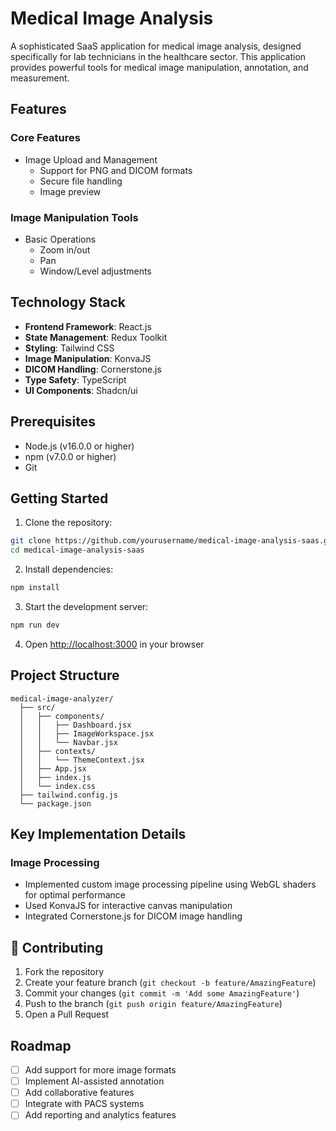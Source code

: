 # Medical Image Analysis

A sophisticated SaaS application for medical image analysis, designed specifically for lab technicians in the healthcare sector. This application provides powerful tools for medical image manipulation, annotation, and measurement.

## Features

### Core Features
- Image Upload and Management
  - Support for PNG and DICOM formats
  - Secure file handling
  - Image preview

### Image Manipulation Tools
- Basic Operations
  - Zoom in/out
  - Pan
  - Window/Level adjustments

## Technology Stack

- **Frontend Framework**: React.js
- **State Management**: Redux Toolkit
- **Styling**: Tailwind CSS
- **Image Manipulation**: KonvaJS
- **DICOM Handling**: Cornerstone.js
- **Type Safety**: TypeScript
- **UI Components**: Shadcn/ui

##  Prerequisites

- Node.js (v16.0.0 or higher)
- npm (v7.0.0 or higher)
- Git

## Getting Started

1. Clone the repository:
```bash
git clone https://github.com/yourusername/medical-image-analysis-saas.git
cd medical-image-analysis-saas
```

2. Install dependencies:
```bash
npm install
```

3. Start the development server:
```bash
npm run dev
```

4. Open [http://localhost:3000](http://localhost:3000) in your browser

## Project Structure

```
medical-image-analyzer/
  ├── src/
  │   ├── components/
  │   │   ├── Dashboard.jsx
  │   │   ├── ImageWorkspace.jsx
  │   │   └── Navbar.jsx
  │   ├── contexts/
  │   │   └── ThemeContext.jsx
  │   ├── App.jsx
  │   ├── index.js
  │   └── index.css
  ├── tailwind.config.js
  └── package.json
```

##  Key Implementation Details

### Image Processing
- Implemented custom image processing pipeline using WebGL shaders for optimal performance
- Used KonvaJS for interactive canvas manipulation
- Integrated Cornerstone.js for DICOM image handling

## 🤝 Contributing

1. Fork the repository
2. Create your feature branch (`git checkout -b feature/AmazingFeature`)
3. Commit your changes (`git commit -m 'Add some AmazingFeature'`)
4. Push to the branch (`git push origin feature/AmazingFeature`)
5. Open a Pull Request

## Roadmap

- [ ] Add support for more image formats
- [ ] Implement AI-assisted annotation
- [ ] Add collaborative features
- [ ] Integrate with PACS systems
- [ ] Add reporting and analytics features
